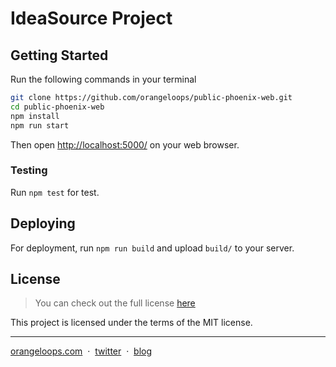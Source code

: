 # IdeaSource Project

## Getting Started

Run the following commands in your terminal

```bash
git clone https://github.com/orangeloops/public-phoenix-web.git
cd public-phoenix-web
npm install
npm run start
```

Then open [http://localhost:5000/](http://localhost:5000/) on your web browser.

### Testing

Run `npm test` for test.

## Deploying

For deployment, run `npm run build` and upload `build/` to your server.

## License
>You can check out the full license [here](https://github.com/orangeloops/public-phoenix-web/blob/develop/LICENSE)

This project is licensed under the terms of the MIT license.

---

[orangeloops.com](https://www.orangeloops.com/) &nbsp;&middot;&nbsp;
[twitter](https://twitter.com/orangeloopsinc/) &nbsp;&middot;&nbsp;
[blog](https://orangeloops.com/blog/)
